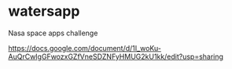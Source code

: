 # watersapp

Nasa space apps challenge

https://docs.google.com/document/d/1I_woKu-AuQrCwIgGFwozxGZfVneSDZNFyHMUG2kU1kk/edit?usp=sharing
